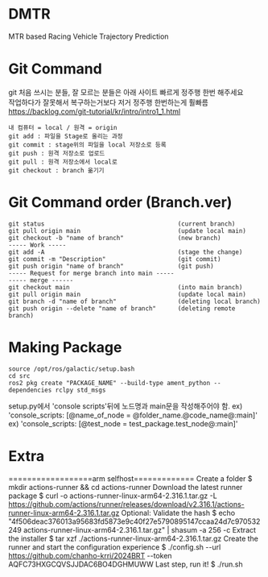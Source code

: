 # DMTR
MTR based Racing Vehicle Trajectory Prediction


# Git Command

git 처음 쓰시는 분들, 잘 모르는 분들은 아래 사이트 빠르게 정주행 한번 해주세요  
작업하다가 잘못해서 복구하는거보다 저거 정주행 한번하는게 훨빠름  
https://backlog.com/git-tutorial/kr/intro/intro1_1.html
```
내 컴퓨터 = local / 원격 = origin  
git add : 파일을 Stage로 올리는 과정  
git commit : stage위의 파일을 local 저장소로 등록  
git push : 원격 저장소로 업로드  
git pull : 원격 저장소에서 local로 
git checkout : branch 옮기기 
```

# Git Command order (Branch.ver)
```
git status                                     (current branch)
git pull origin main                           (update local main)
git checkout -b "name of branch"               (new branch)
----- Work -----
git add -A                                     (stage the change)
git commit -m "Description"                    (git commit)
git push origin "name of branch"               (git push)
----- Request for merge branch into main -----
----- merge ------
git checkout main                              (into main branch)
git pull origin main                           (update local main)
git branch -d "name of branch"                 (deleting local branch)
git push origin --delete "name of branch"      (deleting remote branch)
```

# Making Package
```
source /opt/ros/galactic/setup.bash
cd src
ros2 pkg create "PACKAGE_NAME" --build-type ament_python --dependencies rclpy std_msgs
```
setup.py에서 'console scripts'뒤에 노드명과 main문을 작성해주어야 함.
ex) 'console_scripts: [@name_of_node = @folder_name.@code_name@:main]'
ex) 'console_scripts: [@test_node = test_package.test_node@:main]'


# Extra
==================arm selfhost=============
Create a folder
$ mkdir actions-runner && cd actions-runner
Download the latest runner package
$ curl -o actions-runner-linux-arm64-2.316.1.tar.gz -L https://github.com/actions/runner/releases/download/v2.316.1/actions-runner-linux-arm64-2.316.1.tar.gz
Optional: Validate the hash
$ echo "4f506deac376013a95683fd5873e9c40f27e5790895147ccaa24d7c970532249  actions-runner-linux-arm64-2.316.1.tar.gz" | shasum -a 256 -c
Extract the installer
$ tar xzf ./actions-runner-linux-arm64-2.316.1.tar.gz
Create the runner and start the configuration experience
$ ./config.sh --url https://github.com/chanho-krri/2024BRT --token AQFC73HXGCQVSJJDAC6BO4DGHMUWW
Last step, run it!
$ ./run.sh
